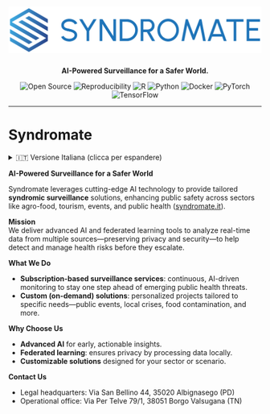 <h1 align="center">
  <img src="./SYNDROMATE - Orizzontale.png" alt="Syndromate logo" width="520">
</h1>
<p align="center"><strong>AI-Powered Surveillance for a Safer World.</strong></p>

<p align="center">
  <img alt="Open Source" src="https://img.shields.io/badge/Open%20Source-✔︎-success">
  <img alt="Reproducibility" src="https://img.shields.io/badge/Reproducibility-first-blue">
  <img alt="R" src="https://img.shields.io/badge/R-276DC3?logo=r&logoColor=white">
  <img alt="Python" src="https://img.shields.io/badge/Python-3776AB?logo=python&logoColor=white">
  <img alt="Docker" src="https://img.shields.io/badge/Docker-2496ED?logo=docker&logoColor=white">
  <img alt="PyTorch" src="https://img.shields.io/badge/PyTorch-EE4C2C?logo=pytorch&logoColor=white">
  <img alt="TensorFlow" src="https://img.shields.io/badge/TensorFlow-FF6F00?logo=tensorflow&logoColor=white">
</p>


---

# Syndromate

<details>
  <summary>🇮🇹 Versione Italiana (clicca per espandere)</summary>
<br>
  
  **Sorveglianza AI per un mondo più sicuro**

  Syndromate sfrutta tecnologie AI all’avanguardia per offrire soluzioni personalizzate di **sorveglianza sindromica**, potenziando la sicurezza pubblica nei settori agroalimentare, turistico, eventi e sanità pubblica ([syndromate.it](https://syndromate.it/)).

  **Missione**  
  Forniamo strumenti avanzati di intelligenza artificiale e apprendimento federato per analizzare dati in tempo reale da fonti diverse, garantendo privacy e sicurezza, contribuendo a rilevare e gestire i rischi sanitari prima che diventino critici.

  **Cosa Facciamo**  
  - **Sorveglianza in abbonamento**: servizi di monitoraggio continuo basati su AI, per anticipare le minacce emergenti alla salute pubblica.  
  - **Soluzioni su misura (on-demand)**: progetti personalizzati per esigenze specifiche – eventi pubblici, crisi locali, contaminazioni agroalimentari, e altro.

  **Perché Sceglierci**  
  - **AI avanzata** per insight precoci e azionabili.  
  - **Apprendimento federato**: protezione della privacy elaborando i dati localmente.  
  - **Soluzioni personalizzate**, adattabili a contesti e settori diversi.

  **Contattaci**  
  - Sede legale: Via San Bellino 44, 35020 Albignasego (PD)  
  - Sede operativa: Via Per Telve 79/1, 38051 Borgo Valsugana (TN)

</details>

**AI-Powered Surveillance for a Safer World**

Syndromate leverages cutting-edge AI technology to provide tailored **syndromic surveillance** solutions, enhancing public safety across sectors like agro-food, tourism, events, and public health ([syndromate.it](https://syndromate.it/)).

**Mission**  
We deliver advanced AI and federated learning tools to analyze real-time data from multiple sources—preserving privacy and security—to help detect and manage health risks before they escalate.

**What We Do**  
- **Subscription-based surveillance services**: continuous, AI-driven monitoring to stay one step ahead of emerging public health threats.  
- **Custom (on-demand) solutions**: personalized projects tailored to specific needs—public events, local crises, food contamination, and more.

**Why Choose Us**  
- **Advanced AI** for early, actionable insights.  
- **Federated learning**: ensures privacy by processing data locally.  
- **Customizable solutions** designed for your sector or scenario.

**Contact Us**  
- Legal headquarters: Via San Bellino 44, 35020 Albignasego (PD)  
- Operational office: Via Per Telve 79/1, 38051 Borgo Valsugana (TN)
